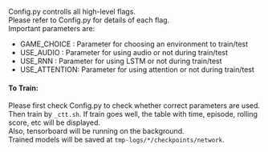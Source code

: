 Config.py controlls all high-level flags.  
Please refer to Config.py for details of each flag.  
Important parameters are:
* GAME_CHOICE  : Parameter for choosing an environment to train/test
* USE_AUDIO    : Parameter for using audio or not during train/test
* USE_RNN      : Parameter for using LSTM or not during train/test
* USE_ATTENTION: Parameter for using attention or not during train/test

#### To Train:
Please first check Config.py to check whether correct parameters are used.  
Then train by `_ctt.sh`.
If train goes well, the table with time, episode, rolling score, etc will be displayed.  
Also, tensorboard will be running on the background.  
Trained models will be saved at `tmp-logs/*/checkpoints/network`.
